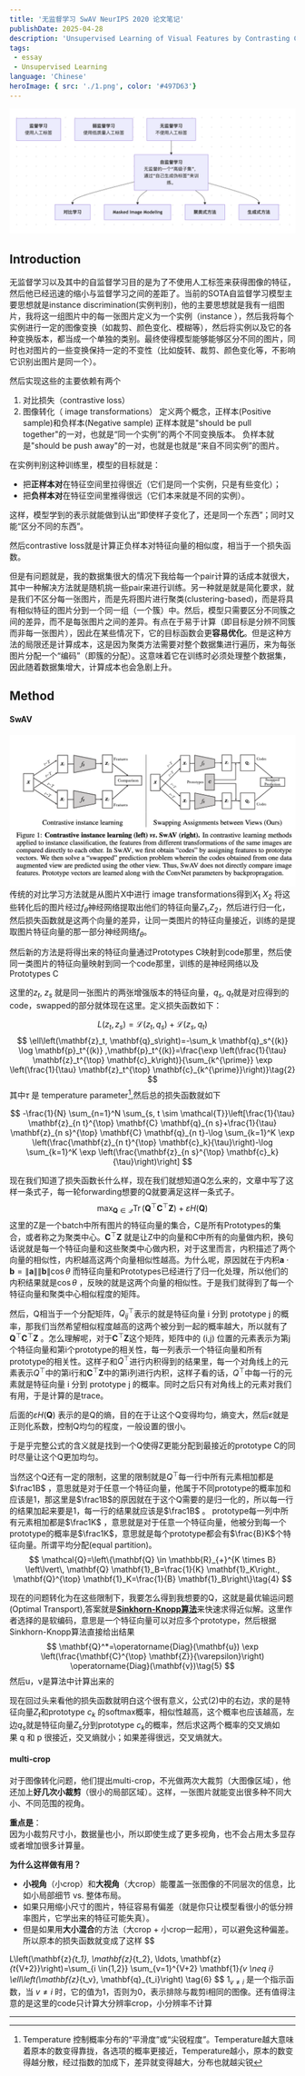 ```yaml
---
title: '无监督学习 SwAV NeurIPS 2020 论文笔记'
publishDate: 2025-04-28
description: 'Unsupervised Learning of Visual Features by Contrasting Cluster Assignments'
tags:
 - essay
 - Unsupervised Learning
language: 'Chinese'
heroImage: { src: './1.png', color: '#497D63'}
---
```

![alt text](./截屏2025-04-28%2018.16.10.png)
## Introduction

无监督学习以及其中的自监督学习目的是为了不使用人工标签来获得图像的特征，然后他已经迅速的缩小与监督学习之间的差距了。当前的SOTA自监督学习模型主要思想就是instance discrimination(实例判别)，他的主要思想就是我有一组图片，我将这一组图片中的每一张图片定义为一个实例（instance ），然后我将每个实例进行一定的图像变换（如裁剪、颜色变化、模糊等），然后将实例以及它的各种变换版本，都当成一个单独的类别。最终使得模型能够能够区分不同的图片，同时也对图片的一些变换保持一定的不变性（比如旋转、裁剪、颜色变化等，不影响它识别出图片是同一个）。

然后实现这些的主要依赖有两个
1. 对比损失（contrastive loss）
2. 图像转化（ image transformations）
定义两个概念，正样本(Positive sample)和负样本(Negative sample)
正样本就是"should be pull together"的一对，也就是“同一个实例”的两个不同变换版本。
负样本就是"should be push away"的一对，也就是也就是“来自不同实例”的图片。

在实例判别这种训练里，模型的目标就是：
- 把**正样本对**在特征空间里拉得很近（它们是同一个实例，只是有些变化）；
- 把**负样本对**在特征空间里推得很远（它们本来就是不同的实例）。

这样，模型学到的表示就能做到认出“即使样子变化了，还是同一个东西”；同时又能“区分不同的东西”。

然后contrastive loss就是计算正负样本对特征向量的相似度，相当于一个损失函数。

但是有问题就是，我的数据集很大的情况下我给每一个pair计算的话成本就很大，其中一种解决方法就是随机挑一些pair来进行训练。另一种就是就是简化要求，就是我们不区分每一张图片，而是先将图片进行聚类(clustering-based)，而是将具有相似特征的图片分到一个同一组（一个簇）中。然后，模型只需要区分不同簇之间的差异，而不是每张图片之间的差异。有点在于易于计算（即目标是分辨不同簇而非每一张图片），因此在某些情况下，它的目标函数会更**容易优化**。但是这种方法的局限还是计算成本，这是因为聚类方法需要对整个数据集进行遍历，来为每张图片分配一个“编码”（即簇的分配）。这意味着它在训练时必须处理整个数据集，因此随着数据集增大，计算成本也会急剧上升。

## Method

#### SwAV

![alt text](./1.png)
传统的对比学习方法就是从图片X中进行 image transformations得到$X_1$ $X_2$ 将这些转化后的图片经过$f_θ$神经网络提取出他们的特征向量$Z_1$,$Z_2$，然后进行归一化，然后损失函数就是这两个向量的差异，让同一类图片的特征向量接近，训练的是提取图片特征向量的那一部分神经网络$f_θ$。

然后新的方法是将得出来的特征向量通过Prototypes C映射到code那里，然后使同一类图片的特征向量映射到同一个code那里，训练的是神经网络以及Prototypes C

这里的$z_t$, $z_s$ 就是同一张图片的两张增强版本的特征向量，$q_s$, $q_t$就是对应得到的code，swapped的部分就体现在这里。定义损失函数如下：

$$
  L(z_t, z_s) = \mathcal{L}(z_t, q_s) + \mathcal{L}(z_s, q_t)\tag{1}
$$ 
$$
\ell\left(\mathbf{z}_t, \mathbf{q}_s\right)=-\sum_k \mathbf{q}_s^{(k)} \log \mathbf{p}_t^{(k)} ,\mathbf{p}_t^{(k)}=\frac{\exp \left(\frac{1}{\tau} \mathbf{z}_t^{\top} \mathbf{c}_k\right)}{\sum_{k^{\prime}} \exp \left(\frac{1}{\tau} \mathbf{z}_t^{\top} \mathbf{c}_{k^{\prime}}\right)}\tag{2}
$$
其中$τ$ 是 temperature parameter[^1],然后总的损失函数就如下

$$
-\frac{1}{N} \sum_{n=1}^N \sum_{s, t \sim \mathcal{T}}\left[\frac{1}{\tau} \mathbf{z}_{n t}^{\top} \mathbf{C} \mathbf{q}_{n s}+\frac{1}{\tau} \mathbf{z}_{n s}^{\top} \mathbf{C} \mathbf{q}_{n t}-\log \sum_{k=1}^K \exp \left(\frac{\mathbf{z}_{n t}^{\top} \mathbf{c}_k}{\tau}\right)-\log \sum_{k=1}^K \exp \left(\frac{\mathbf{z}_{n s}^{\top} \mathbf{c}_k}{\tau}\right)\right]
$$


现在我们知道了损失函数长什么样，现在我们就想知道Q怎么来的，文章中写了这样一条式子，每一轮forwarding想要的Q就要满足这样一条式子。
$$
\max _{\mathbf{Q} \in \mathcal{Q}} \operatorname{Tr}\left(\mathbf{Q}^{\top} \mathbf{C}^{\top} \mathbf{Z}\right)+\varepsilon H(\mathbf{Q})\tag{3}
$$
这里的Z是一个batch中所有图片的特征向量的集合，C是所有Prototypes的集合，或者称之为聚类中心。$\mathbf{C}^{\top} \mathbf{Z}$ 就是让Z中的向量和C中所有的向量做内积，换句话说就是每一个特征向量和这些聚类中心做内积，对于这里而言，内积描述了两个向量的相似性，内积越高这两个向量相似性越高。为什么呢，原因就在于内积$\mathbf{a} \cdot \mathbf{b}=\|\mathbf{a}\|\|\mathbf{b}\| \cos \theta$ 而特征向量和Prototypes已经进行了归一化处理，所以他们的内积结果就是$\cos \theta$ ，反映的就是这两个向量的相似性。于是我们就得到了每一个特征向量和聚类中心相似程度的矩阵。

然后，Q相当于一个分配矩阵，$Q_{ij}^{\top}$​表示的就是特征向量 i 分到 prototype j 的概率，那我们当然希望相似程度越高的这两个被分到一起的概率越大，所以就有了$\mathbf{Q}^{\top} \mathbf{C}^{\top} \mathbf{Z}$ 。怎么理解呢，对于$\mathbf{C}^{\top} \mathbf{Z}$这个矩阵，矩阵中的 (i,j) 位置的元素表示为第j个特征向量和第i个prototype的相关性，每一列表示一个特征向量和所有prototype的相关性。这样子和$Q^{\top}$进行内积得到的结果里，每一个对角线上的元素表示$Q^{\top}$中的第i行和$\mathbf{C}^{\top} \mathbf{Z}$中的第i列进行内积，这样子看的话，$Q^{\top}$中每一行的元素就是特征向量 i 分到 prototype j 的概率。同时之后只有对角线上的元素对我们有用，于是计算的是trace。

后面的$\varepsilon H(\mathbf{Q})$ 表示的是Q的熵，目的在于让这个Q变得均匀，熵变大，然后$\varepsilon$就是正则化系数，控制Q均匀的程度，一般设置的很小。

于是乎完整公式的含义就是找到一个Q使得Z更能分配到最接近的prototype C的同时尽量让这个Q更加均匀。

当然这个Q还有一定的限制，这里的限制就是$Q^{\top}$每一行中所有元素相加都是$\frac1B$ ，意思就是对于任意一个特征向量，他属于不同prototype的概率加和应该是1，那这里是$\frac1B$的原因就在于这个Q需要的是归一化的，所以每一行的结果加起来要是1，每一行的结果就应该是$\frac1B$ 。
prototype每一列中所有元素相加都是$\frac1K$ ，意思就是对于任意一个特征向量，他被分到每一个prototype的概率是$\frac1K$，意思就是每个prototype都会有$\frac{B}K$个特征向量。所谓平均分配(equal partition)。
$$
\mathcal{Q}=\left\{\mathbf{Q} \in \mathbb{R}_{+}^{K \times B} \left\lvert\, \mathbf{Q} \mathbf{1}_B=\frac{1}{K} \mathbf{1}_K\right., \mathbf{Q}^{\top} \mathbf{1}_K=\frac{1}{B} \mathbf{1}_B\right\}\tag{4}
$$


现在的问题转化为在这些限制下，我要怎么得到我想要的Q，这就是最优输运问题(Optimal Transport),答案就是[**Sinkhorn-Knopp算法**](https://coderlemon17.github.io/posts/2022/07-16-ot/)来快速求得近似解。这里作者选择的是软编码，意思是一个特征向量可以对应多个prototype，然后根据Sinkhorn-Knopp算法直接给出结果
$$
\mathbf{Q}^*=\operatorname{Diag}(\mathbf{u}) \exp \left(\frac{\mathbf{C}^{\top} \mathbf{Z}}{\varepsilon}\right) \operatorname{Diag}(\mathbf{v})\tag{5}
$$
然后u，v是算法中计算出来的

现在回过头来看他的损失函数就明白这个很有意义，公式(2)中的右边，求的是特征向量$Z_t$和prototype $c_k$ 的softmax概率，相似性越高，这个概率也应该越高，左边$q_s$就是特征向量$Z_s$分到prototype $c_k$的概率，然后求这两个概率的交叉熵如果 q 和 p 很接近，交叉熵就小；如果差得很远，交叉熵就大。

#### multi-crop

对于图像转化问题，他们提出multi-crop，不光做两次大裁剪（大图像区域），他还加上**好几次小裁剪**（很小的局部区域）。这样，一张图片就能变出很多种不同大小、不同范围的视角。

**重点是**：  
因为小裁剪尺寸小，数据量也小，所以即使生成了更多视角，也不会占用太多显存或者增加很多计算量。

**为什么这样做有用？**
- **小视角**（小crop）和**大视角**（大crop）能覆盖一张图像的不同层次的信息，比如小局部细节 vs. 整体布局。
- 如果只用缩小尺寸的图片，特征容易有偏差（就是你只让模型看很小的低分辨率图片，它学出来的特征可能失真）。
- 但是如果用**大小混合**的方法（大crop + 小crop一起用），可以避免这种偏差。
所以原本的损失函数就变成了这样
$$

L\left(\mathbf{z}_{t_1}, \mathbf{z}_{t_2}, \ldots, \mathbf{z}_{t_{V+2}}\right)=\sum_{i \in\{1,2\}} \sum_{v=1}^{V+2} \mathbf{1}_{v \neq i} \ell\left(\mathbf{z}_{t_v}, \mathbf{q}_{t_i}\right) \tag{6}
$$
$1_{v\neq i}​$ 是一个指示函数，当 $v\neq i$ 时，它的值为1，否则为0，表示排除与裁剪i相同的图像。还有值得注意的是这里的code只计算大分辨率crop，小分辨率不计算

---

[^1]: Temperature 控制概率分布的“平滑度”或“尖锐程度”。Temperature越大意味着原本的数变得靠拢，各选项的概率更接近，Temperature越小，原本的数变得越分散，经过指数的加成下，差异就变得越大，分布也就越尖锐